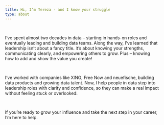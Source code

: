 ```yaml
---
title: Hi, I’m Tereza - and I know your struggle
type: about
---
```



<br>

I’ve spent almost two decades in data – starting in hands-on roles and eventually leading and building data teams. Along the way, I’ve learned that leadership isn’t about a fancy title. It’s about knowing your strengths, communicating clearly, and empowering others to grow. Plus – knowing how to add and show the value you create!


<br>

I’ve worked with companies like XING, Free Now and neuefische, building data products and growing data talent. Now, I help people in data step into leadership roles with clarity and confidence, so they can make a real impact without feeling stuck or overlooked. 

<br>

If you’re ready to grow your influence and take the next step in your career, I’m here to help.

